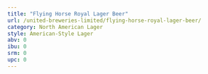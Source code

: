```yaml
---
title: "Flying Horse Royal Lager Beer"
url: /united-breweries-limited/flying-horse-royal-lager-beer/
category: North American Lager
style: American-Style Lager
abv: 0
ibu: 0
srm: 0
upc: 0
---
```


